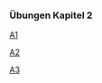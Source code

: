 ### Übungen Kapitel 2

[A1](/kapitel-8-ubungen/zu-kapitel-2/a1.md)

[A2](/kapitel-8-ubungen/zu-kapitel-2/a2.md)

[A3](/kapitel-8-ubungen/zu-kapitel-2/a3.md)

